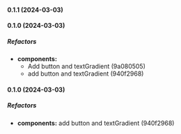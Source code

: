 #### 0.1.1 (2024-03-03)

#### 0.1.0 (2024-03-03)

##### Refactors

* **components:**
  *  Add button and textGradient (9a080505)
  *  add button and textGradient (940f2968)

#### 0.1.0 (2024-03-03)

##### Refactors

* **components:**  add button and textGradient (940f2968)

